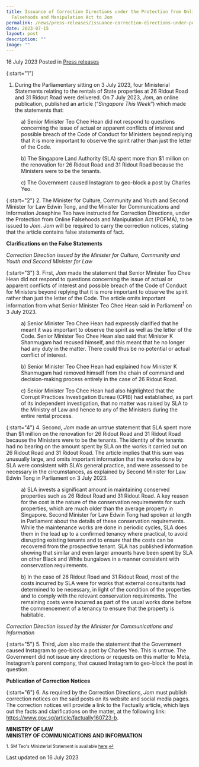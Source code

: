 ```yaml
---
title: Issuance of Correction Directions under the Protection from Online
  Falsehoods and Manipulation Act to Jom
permalink: /news/press-releases/issuance-correction-directions-under-pofma-to-jom/
date: 2023-07-15
layout: post
description: ""
image: ""
---
```

16 July 2023 Posted in [Press releases](/news/press-releases)

{:start="1"}
1. During the Parliamentary sitting on 3 July 2023, four Ministerial Statements relating to the rentals of State properties at 26 Ridout Road and 31 Ridout Road were delivered. On 7 July 2023, <i>Jom</i>, an online publication, published an article (“<i>Singapore This Week</i>”) which made the statements that:	
    
<p style="margin-left: 40px">a) Senior Minister Teo Chee Hean did not respond to questions concerning the issue of actual or apparent conflicts of interest and possible breach of the Code of Conduct for Ministers beyond replying that it is more important to observe the spirit rather than just the letter of the Code.</p>

<p style="margin-left: 40px">b) The Singapore Land Authority (SLA) spent more than $1 million on the renovation for 26 Ridout Road and 31 Ridout Road because the Ministers were to be the tenants.</p>

<p style="margin-left: 40px">c) The Government caused Instagram to geo-block a post by Charles Yeo.</p>

{:start="2"}
2. The Minister for Culture, Community and Youth and Second Minister for Law Edwin Tong, and the Minister for Communications and Information Josephine Teo have instructed for Correction Directions, under the Protection from Online Falsehoods and Manipulation Act (POFMA), to be issued to <i>Jom</i>. <i>Jom</i> will be required to carry the correction notices, stating that the article contains false statements of fact.	

**Clarifications on the False Statements**

<i>Correction Direction issued by the Minister for Culture, Community and Youth and Second Minister for Law </i>

{:start="3"}
3. First, <i>Jom</i> made the statement that Senior Minister Teo Chee Hean did not respond to questions concerning the issue of actual or apparent conflicts of interest and possible breach of the Code of Conduct for Ministers beyond replying that it is more important to observe the spirit rather than just the letter of the Code. The article omits important information from what Senior Minister Teo Chee Hean said in Parliament<sup><a href="#fn1" id="ref1">1</a></sup> on 3 July 2023.	

<p style="margin-left: 40px">a) Senior Minister Teo Chee Hean had expressly clarified that he meant it was important to observe the spirit as well as the letter of the Code. Senior Minister Teo Chee Hean also said that Minister K Shanmugam had recused himself, and this meant that he no longer had any duty in the matter. There could thus be no potential or actual conflict of interest. </p>

<p style="margin-left: 40px">b) Senior Minister Teo Chee Hean had explained how Minister K Shanmugam had removed himself from the chain of command and decision-making process entirely in the case of 26 Ridout Road.</p>

<p style="margin-left: 40px">c) Senior Minister Teo Chee Hean had also highlighted that the Corrupt Practices Investigation Bureau (CPIB) had established, as part of its independent investigation, that no matter was raised by SLA to the Ministry of Law and hence to any of the Ministers during the entire rental process.</p>

{:start="4"}
4. Second, <i>Jom</i> made an untrue statement that SLA spent more than $1 million on the renovation for 26 Ridout Road and 31 Ridout Road because the Ministers were to be the tenants. The identity of the tenants had no bearing on the amount spent by SLA on the works it carried out on 26 Ridout Road and 31 Ridout Road. The article implies that this sum was unusually large, and omits important information that the works done by SLA were consistent with SLA’s general practice, and were assessed to be necessary in the circumstances, as explained by Second Minister for Law Edwin Tong in Parliament on 3 July 2023.	

<p style="margin-left: 40px">a) SLA invests a significant amount in maintaining conserved properties such as 26 Ridout Road and 31 Ridout Road. A key reason for the cost is the nature of the conservation requirements for such properties, which are much older than the average property in Singapore. Second Minister for Law Edwin Tong had spoken at length in Parliament about the details of these conservation requirements. While the maintenance works are done in periodic cycles, SLA does them in the lead up to a confirmed tenancy where practical, to avoid disrupting existing tenants and to ensure that the costs can be recovered from the prospective tenant. SLA has published information showing that similar and even larger amounts have been spent by SLA on other Black and White bungalows in a manner consistent with conservation requirements. </p>

<p style="margin-left: 40px">b) In the case of 26 Ridout Road and 31 Ridout Road, most of the costs incurred by SLA were for works that external consultants had determined to be necessary, in light of the condition of the properties and to comply with the relevant conservation requirements. The remaining costs were incurred as part of the usual works done before the commencement of a tenancy to ensure that the property is habitable.</p>

<i>Correction Direction issued by the Minister for Communications and Information</i>

{:start="5"}
5. Third, <i>Jom</i> also made the statement that the Government caused Instagram to geo-block a post by Charles Yeo. This is untrue. The Government did not issue any directions or requests on this matter to Meta, Instagram’s parent company, that caused Instagram to geo-block the post in question.	

**Publication of Correction Notices**

{:start="6"}
6. As required by the Correction Directions, <i>Jom</i> must publish correction notices on the said posts on its website and social media pages. The correction notices will provide a link to the Factually article, which lays out the facts and clarifications on the matter, at the following link: <a href="https://www.gov.sg/article/factually160723-b">https://www.gov.sg/article/factually160723-b</a>.

**MINISTRY OF LAW**<br>
**MINISTRY OF COMMUNICATIONS AND INFORMATION**

<p><sup id="fn1">1. SM Teo's Ministerial Statement is available <a href="https://www.pmo.gov.sg/Newsroom/Ministerial-Statement-by-SM-Teo-Chee-Hean-on-Ridout-Road">here</a>.<a href="#ref1" title="Jump back to footnote 1 in the text.">↩</a></sup></p>


<p class="right-side-updated">Last updated on 16 July 2023</p>